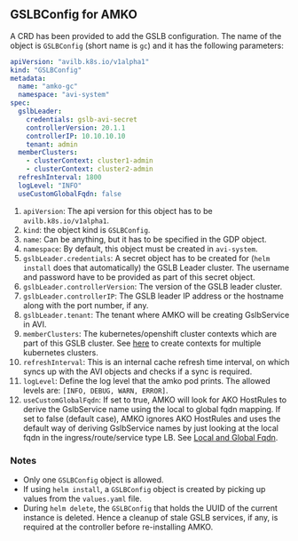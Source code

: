 ## GSLBConfig for AMKO
A CRD has been provided to add the GSLB configuration. The name of the object is `GSLBConfig` (short name is `gc`) and it has the following parameters:

```yaml
apiVersion: "avilb.k8s.io/v1alpha1"
kind: "GSLBConfig"
metadata:
  name: "amko-gc"
  namespace: "avi-system"
spec:
  gslbLeader:
    credentials: gslb-avi-secret
    controllerVersion: 20.1.1
    controllerIP: 10.10.10.10
    tenant: admin
  memberClusters:
    - clusterContext: cluster1-admin
    - clusterContext: cluster2-admin
  refreshInterval: 1800
  logLevel: "INFO"
  useCustomGlobalFqdn: false
```
1. `apiVersion`: The api version for this object has to be `avilb.k8s.io/v1alpha1`.
2. `kind`: the object kind is `GSLBConfig`.
3. `name`: Can be anything, but it has to be specified in the GDP object.
4. `namespace`: By default, this object must be created in `avi-system`.
5. `gslbLeader.credentials`: A secret object has to be created for (`helm install` does that automatically) the GSLB Leader cluster. The username and password have to be provided as part of this secret object.
6. `gslbLeader.controllerVersion`: The version of the GSLB leader cluster.
7. `gslbLeader.controllerIP`: The GSLB leader IP address or the hostname along with the port number, if any.
8. `gslbLeader.tenant`: The tenant where AMKO will be creating GslbService in AVI.
9. `memberClusters`: The kubernetes/openshift cluster contexts which are part of this GSLB cluster. See [here](../kubeconfig.md#creating-a-multi-cluster-kubeconfig-file) to create contexts for multiple kubernetes clusters.
10.  `refreshInterval`: This is an internal cache refresh time interval, on which syncs up with the AVI objects and checks if a sync is required.
11. `logLevel`: Define the log level that the amko pod prints. The allowed levels are: `[INFO, DEBUG, WARN, ERROR]`.
12. `useCustomGlobalFqdn`: If set to true, AMKO will look for AKO HostRules to derive the GslbService name using the local to global fqdn mapping. If set to false (default case), AMKO ignores AKO HostRules and uses the default way of deriving GslbService names by just looking at the local fqdn in the ingress/route/service type LB. See [Local and Global Fqdn](../local_and_global_fqdn.md).

### Notes
* Only one `GSLBConfig` object is allowed.
* If using `helm install`, a `GSLBConfig` object is created by picking up values from the `values.yaml` file.
* During `helm delete`, the `GSLBConfig` that holds the UUID of the current instance is deleted. Hence a cleanup of stale GSLB services, if any, is required at the controller before re-installing AMKO.
